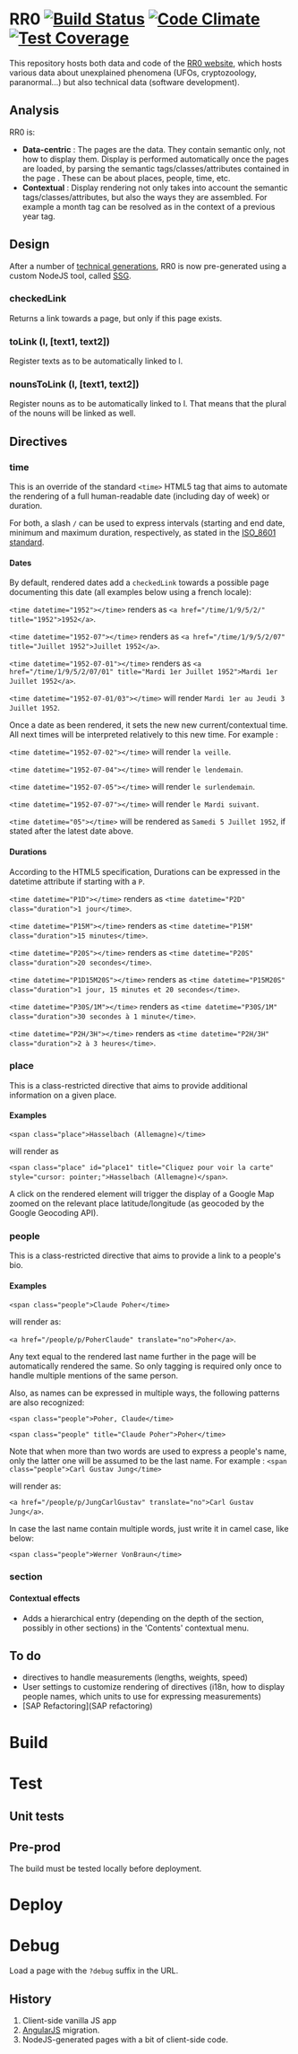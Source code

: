 RR0  [![Build Status](https://travis-ci.org/RR0/rr0.org.svg?branch=master)](https://travis-ci.org/RR0/rr0.org) [![Code Climate](https://codeclimate.com/github/RR0/rr0.org/badges/gpa.svg)](https://codeclimate.com/github/RR0/rr0.org) [![Test Coverage](https://codeclimate.com/github/RR0/rr0.org/badges/coverage.svg)](https://codeclimate.com/github/RR0/rr0.org)
===

This repository hosts both data and code of the [RR0 website](https://rr0.org),
which hosts various data about unexplained phenomena (UFOs, cryptozoology, paranormal...)
but also technical data (software development).

Analysis
--------
RR0 is:

* **Data-centric** : The pages are the data. They contain semantic only, not how to display them.
  Display is performed automatically once the pages are loaded, by parsing the semantic tags/classes/attributes contained in the page
  . These can be about places, people, time, etc.
* **Contextual** : Display rendering not only takes into account the semantic tags/classes/attributes,
  but also the ways they are assembled. For example a month tag can be resolved as in the context of a previous year tag.

Design
----------
After a number of [technical generations](#history), RR0 is now pre-generated using a custom NodeJS tool, called [SSG](https://github.com/RR0/rr0.org/blob/master/tool/Ssg.ts).

### checkedLink ###

Returns a link towards a page, but only if this page exists.

### toLink (l, [text1, text2]) ###

Register texts as to be automatically linked to l.

### nounsToLink (l, [text1, text2]) ###

Register nouns as to be automatically linked to l.
That means that the plural of the nouns will be linked as well.

Directives
----------

### time ###

This is an override of the standard `<time>` HTML5 tag that aims to automate the rendering of a full human-readable date (including day
of week) or duration.

For both, a slash `/` can be used to express intervals (starting and end date, minimum and maximum duration, respectively, as stated in the [ISO_8601 standard](https://en.wikipedia.org/wiki/ISO_8601#Time_intervals).

#### Dates ####

By default, rendered dates add a `checkedLink` towards a possible page documenting this date (all examples below using a french locale):

`<time datetime="1952"></time>` renders as `<a href="/time/1/9/5/2/" title="1952">1952</a>`.

`<time datetime="1952-07"></time>` renders as `<a href="/time/1/9/5/2/07" title="Juillet 1952">Juillet 1952</a>`.

`<time datetime="1952-07-01"></time>` renders as `<a href="/time/1/9/5/2/07/01" title="Mardi 1er Juillet 1952">Mardi 1er Juillet 1952</a>`.

`<time datetime="1952-07-01/03"></time>` will render `Mardi 1er au Jeudi 3 Juillet 1952`.

Once a date as been rendered, it sets the new new current/contextual time. All next times will be interpreted relatively to
this new time. For example :

`<time datetime="1952-07-02"></time>` will render `la veille`.

`<time datetime="1952-07-04"></time>` will render `le lendemain`.

`<time datetime="1952-07-05"></time>` will render `le surlendemain`.

`<time datetime="1952-07-07"></time>` will render `le Mardi suivant`.

`<time datetime="05"></time>` will be rendered as `Samedi 5 Juillet 1952`, if stated after the latest date above.

#### Durations ####

According to the HTML5 specification, Durations can be expressed in the datetime attribute if starting with a `P`.

`<time datetime="P1D"></time>` renders as `<time datetime="P2D" class="duration">1 jour</time>`.

`<time datetime="P15M"></time>` renders as `<time datetime="P15M" class="duration">15 minutes</time>`.

`<time datetime="P20S"></time>` renders as `<time datetime="P20S" class="duration">20 secondes</time>`.

`<time datetime="P1D15M20S"></time>` renders as `<time datetime="P15M20S" class="duration">1 jour, 15 minutes et 20 secondes</time>`.

`<time datetime="P30S/1M"></time>` renders as `<time datetime="P30S/1M" class="duration">30 secondes à 1 minute</time>`.

`<time datetime="P2H/3H"></time>` renders as `<time datetime="P2H/3H" class="duration">2 à 3 heures</time>`.

### place ###

This is a class-restricted directive that aims to provide additional information on a given place.

#### Examples ####

`<span class="place">Hasselbach (Allemagne)</time>`

will render as

`<span class="place" id="place1" title="Cliquez pour voir la carte" style="cursor: pointer;">Hasselbach
(Allemagne)</span>`.

A click on the rendered element will trigger the display of a Google Map zoomed on the relevant place latitude/longitude (as geocoded by
the Google Geocoding API).

### people ###

This is a class-restricted directive that aims to provide a link to a people's bio.

#### Examples ####

`<span class="people">Claude Poher</time>`

will render as:

`<a href="/people/p/PoherClaude" translate="no">Poher</a>`.

Any text equal to the rendered last name further in the page will be automatically rendered the same. So only tagging is required
only once to handle multiple mentions of the same person.

Also, as names can be expressed in multiple ways, the following patterns are also recognized:

`<span class="people">Poher, Claude</time>`

`<span class="people" title="Claude Poher">Poher</time>`

Note that when more than two words are used to express a people's name, only the latter one will be assumed to be the last name.
For example :
`<span class="people">Carl Gustav Jung</time>`

will render as:

`<a href="/people/p/JungCarlGustav" translate="no">Carl Gustav Jung</a>`.

In case the last name contain multiple words, just write it in camel case, like below:

`<span class="people">Werner VonBraun</time>`

### section ###

#### Contextual effects ####

* Adds a hierarchical entry (depending on the depth of the section, possibly in other sections) in the 'Contents' contextual menu.

To do
-----

* directives to handle measurements (lengths, weights, speed)
* User settings to customize rendering of directives (i18n, how to display people names, which units to use for expressing measurements)
* [SAP Refactoring](SAP refactoring)

# Build

# Test

## Unit tests

## Pre-prod

The build must be tested locally before deployment.

# Deploy

# Debug

Load a page with the `?debug` suffix in the URL.

## History

1. Client-side vanilla JS app
2. [AngularJS](https://angularjs.org/) migration.
3. NodeJS-generated pages with a bit of client-side code.
